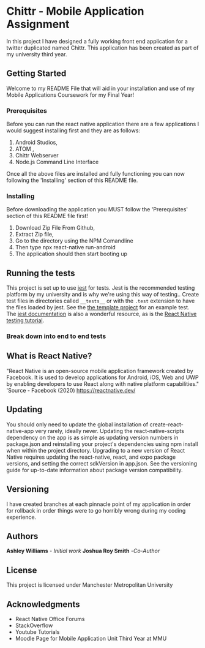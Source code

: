 # Chittr - Mobile Application Assignment

In this project I have designed a fully working front end application for a twitter duplicated named Chittr. This application has been created as part of my university third year.

## Getting Started

Welcome to my README File that will aid in your installation and use of my Mobile Applications Coursework for my Final Year!  

### Prerequisites

Before you can run the react native application there are a few applications I would suggest installing first and they are as follows:

  1) Android Studios,
  2) ATOM ,
  3) Chittr Webserver
  4) Node.js Command Line Interface


Once all the above files are installed and fully functioning you can now following the 'Installing' section of this README file.


### Installing

Before downloading the application you MUST follow the 'Prerequisites' section of this README file first!
1) Download Zip File From Github,
2) Extract Zip file,
3) Go to the directory using the NPM Comandline
4) Then type npx react-native run-android
5) The application should then start booting up

## Running the tests

This project is set up to use [jest](https://facebook.github.io/jest/) for tests. Jest is the recommended testing platform by my university and is why we're using this way of testing.. Create test files in directories called `__tests__` or with the `.test` extension to have the files loaded by jest. See the [the template project](https://github.com/react-community/create-react-native-app/blob/master/react-native-scripts/template/App.test.js) for an example test. The [jest documentation](https://facebook.github.io/jest/docs/en/getting-started.html) is also a wonderful resource, as is the [React Native testing tutorial](https://facebook.github.io/jest/docs/en/tutorial-react-native.html).

### Break down into end to end tests



## What is React Native?

"React Native is an open-source mobile application framework created by Facebook. It is used to develop applications for Android, iOS, Web and UWP by enabling developers to use React along with native platform capabilities." 'Source - Facebook (2020)  https://reactnative.dev/

## Updating

You should only need to update the global installation of create-react-native-app very rarely, ideally never.
Updating the react-native-scripts dependency on the app is as simple as updating version numbers in package.json and reinstalling your project's dependencies using npm install when within the project directory. Upgrading to a new version of React Native requires updating the react-native, react, and expo package versions, and setting the correct sdkVersion in app.json. See the versioning guide for up-to-date information about package version compatibility.

## Versioning

  I have created branches at each pinnacle point of my application in order for rollback in order things were to go horribly wrong during my coding experience. 


## Authors

  **Ashley Williams** - *Initial work*
  **Joshua Roy Smith** -*Co-Author*



## License

This project is licensed under Manchester Metropolitan University

## Acknowledgments

* React Native Office Forums
* StackOverflow
* Youtube Tutorials
* Moodle Page for Mobile Application Unit Third Year at MMU
